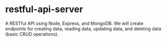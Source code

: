 # restful-api-server
A RESTful API using Node, Express, and MongoDB. We will create endpoints for creating data, reading data, updating data, and deleting data (basic CRUD operations).
